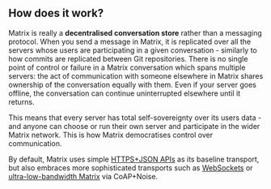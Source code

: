 ## How does it work?

Matrix is really a **decentralised conversation store** rather than a messaging protocol.
When you send a message in Matrix, it is replicated over all the servers whose
users are participating in a given conversation - similarly to how commits are replicated between Git repositories.
There is no single point of control or failure in a Matrix conversation which spans multiple servers:
the act of communication with someone elsewhere in Matrix shares ownership of the conversation equally with them.
Even if your server goes offline, the conversation can continue uninterrupted elsewhere until it returns.

This means that every server has total self-sovereignty over its users data - and anyone can choose or run their own server and participate in the wider Matrix network.
This is how Matrix democratises control over communication.

By default, Matrix uses simple [HTTPS+JSON APIs](https://spec.matrix.org/latest/client-server-api/#api-standards) as its baseline transport, but also embraces more sophisticated transports such as [WebSockets](https://github.com/matrix-org/matrix-doc/blob/master/attic/drafts/websockets.rst) or [ultra-low-bandwidth Matrix](/blog/2019/03/12/breaking-the-100-bps-barrier-with-matrix-meshsim-coap-proxy) via CoAP+Noise.